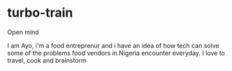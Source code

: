 # turbo-train
Open mind


I am Ayo, i'm a food entreprenur and i have an idea of how tech can solve some of the problems food vendors in Nigeria encounter everyday.
I love to travel, cook and brainstorm

